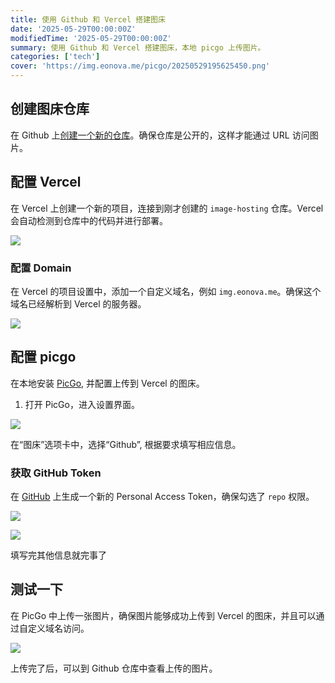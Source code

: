 ```yaml
---
title: 使用 Github 和 Vercel 搭建图床
date: '2025-05-29T00:00:00Z'
modifiedTime: '2025-05-29T00:00:00Z'
summary: 使用 Github 和 Vercel 搭建图床，本地 picgo 上传图片。
categories: ['tech']
cover: 'https://img.eonova.me/picgo/20250529195625450.png'
---
```


## 创建图床仓库

在 Github 上[创建一个新的仓库](https://github.com/new)。确保仓库是公开的，这样才能通过 URL 访问图片。

## 配置 Vercel

在 Vercel 上创建一个新的项目，连接到刚才创建的 `image-hosting`
仓库。Vercel 会自动检测到仓库中的代码并进行部署。

![](https://img.eonova.me/picgo/CleanShot%202025-05-29%20at%2019.17.56%402x.png)

### 配置 Domain

在 Vercel 的项目设置中，添加一个自定义域名，例如
`img.eonova.me`。确保这个域名已经解析到 Vercel 的服务器。

![](https://img.eonova.me/picgo/eonova-05-29-19-32-21%402x.png)

## 配置 picgo

在本地安装
[PicGo](https://picgo.github.io/PicGo-Doc/zh/), 并配置上传到 Vercel 的图床。

1. 打开 PicGo，进入设置界面。

![](https://img.eonova.me/picgo/eonova-05-29-19-33-30%402x.png)

在“图床”选项卡中，选择“Github”, 根据要求填写相应信息。

### 获取 GitHub Token

在 [GitHub](https://github.com/settings/tokens) 上生成一个新的 Personal Access
Token，确保勾选了 `repo` 权限。

![](https://img.eonova.me/picgo/CleanShot%202025-05-29%20at%2019.23.24%402x.png)

![](https://img.eonova.me/picgo/CleanShot%202025-05-29%20at%2019.25.03%402x.png)

填写完其他信息就完事了

## 测试一下

在 PicGo 中上传一张图片，确保图片能够成功上传到 Vercel 的图床，并且可以通过自定义域名访问。

![](https://img.eonova.me/picgo/eonova-05-29-19-39-33%402x.png)

上传完了后，可以到 Github 仓库中查看上传的图片。
